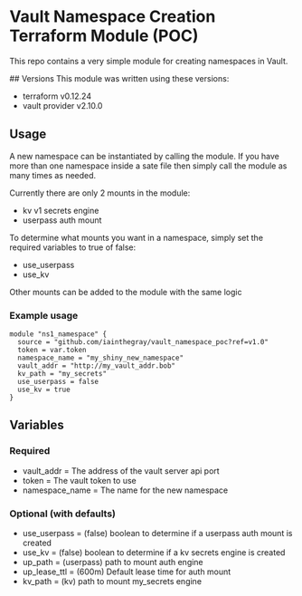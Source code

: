 # Vault Namespace Creation Terraform Module (POC)

This repo contains a very simple module for creating namespaces in Vault.

## Versions
This module was written using these versions:
-  terraform v0.12.24
-  vault provider v2.10.0
## Usage

A new namespace can be instantiated by calling the module. If you have more than one namespace inside a sate  file then simply call the module as many times as needed.

Currently there are only 2 mounts in the module:
- kv v1 secrets engine
- userpass auth mount

To determine what mounts you want in a namespace, simply set the required variables to true of false:
- use_userpass
- use_kv

Other mounts can be added to the module with the same logic

### Example usage

```hcl
module "ns1_namespace" {
  source = "github.com/iainthegray/vault_namespace_poc?ref=v1.0"
  token = var.token
  namespace_name = "my_shiny_new_namespace"
  vault_addr = "http://my_vault_addr.bob"
  kv_path = "my_secrets"
  use_userpass = false
  use_kv = true
}
```
## Variables

### Required
- vault_addr      = The address of the vault server api port
- token           = The vault token to use
- namespace_name  = The name for the new namespace

### Optional (with defaults)
- use_userpass    = (false) boolean to determine if a userpass auth mount is created
- use_kv          = (false) boolean to determine if a kv secrets engine is created
- up_path         = (userpass) path to mount auth engine
- up_lease_ttl    = (600m) Default lease time for auth mount
- kv_path         = (kv) path to mount my_secrets engine
